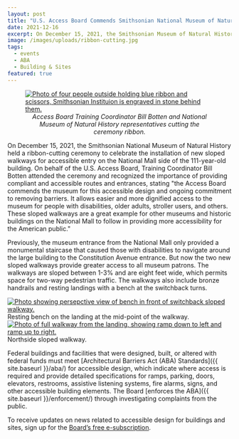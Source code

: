 ```yaml
---
layout: post
title: "U.S. Access Board Commends Smithsonian National Museum of Natural History for New Accessible Routes"
date: 2021-12-16
excerpt: On December 15, 2021, the Smithsonian Museum of Natural History held a ribbon-cutting ceremony to celebrate the installation of new sloped walkways for accessible entry on the National Mall side of the building. On behalf of the U.S. Access Board, Training Coordinator Bill Botten . . .
image: /images/uploads/ribbon-cutting.jpg
tags:
  - events
  - ABA
  - Building & Sites
featured: true
---
```

<figure class="img-left">
  <a href="{{ site.baseurl }}/images/ribbon-cutting.jpg">
    <img src="{{ site.baseurl }}/images/uploads/ribbon-cutting.png" alt="Photo of four people outside holding blue ribbon and scissors, Smithsonian Instituion is engraved in stone behind them." class="center">
  </a>
  <figcaption style="text-align:center">
    <em>Access Board Training Coordinator Bill Botten and National Museum of Natural History representatives cutting the ceremony ribbon.</em>
  </figcaption>
</figure>

On December 15, 2021, the Smithsonian National Museum of Natural History held a ribbon-cutting ceremony to celebrate the installation of new sloped walkways for accessible entry on the National Mall side of the 111-year-old building. On behalf of the U.S. Access Board, Training Coordinator Bill Botten attended the ceremony and recognized the importance of providing compliant and accessible routes and entrances, stating "the Access Board commends the museum for this accessible design and ongoing commitment to removing barriers. It allows easier and more dignified access to the museum for people with disabilities, older adults, stroller users, and others. These sloped walkways are a great example for other museums and historic buildings on the National Mall to follow in providing more accessibility for the American public."

Previously, the museum entrance from the National Mall only provided a monumental staircase that caused those with disabilities to navigate around the large building to the Constitution Avenue entrance. But now the two new sloped walkways provide greater access to all museum patrons. The walkways are sloped between 1-3% and are eight feet wide, which permits space for two-way pedestrian traffic. The walkways also include bronze handrails and resting landings with a bench at the switchback turns.

<div class="grid-container">
  <div class="grid-row">
    <div class="tablet:grid-col">
      <a href="{{ site.baseurl }}/images/uploads/NMNH-bench.png">
        <img class="img-full" src="{{ site.baseurl }}/images/uploads/NMNH-bench.png" alt="Photo showing persepctive view of bench in front of switchback sloped walkway.">
      </a>
      <span class="grid-line text-italic">Resting bench on the landing at the mid-point of the walkway.</span>
    </div>
    <div class="tablet:grid-col">
      <a href="{{ site.baseurl }}/images/uploads/NMNH-walkway.png">
        <img class="img-full" src="{{ site.baseurl }}/images/uploads/NMNH-walkway.png" alt="Photo of full walkway from the landing, showing ramp down to left and ramp up to right.">
      </a>
      <span class="grid-line text-italic">Northside sloped walkway.</span>
    </div>
  </div>
</div>

Federal buildings and facilities that were designed, built, or altered with federal funds must meet [Architectural Barriers Act (ABA) Standards]({{ site.baseurl }}/aba/) for accessible design, which indicate where access is required and provide detailed specifications for ramps, parking, doors, elevators, restrooms, assistive listening systems, fire alarms, signs, and other accessible building elements. The Board [enforces the ABA]({{ site.baseurl }}/enforcement/) through investigating complaints from the public.

To receive updates on news related to accessible design for buildings and sites, sign up for the [Board’s free e-subscription](https://public.govdelivery.com/accounts/USACCESS/subscriber/new?topic_id=USACCESS_28).
